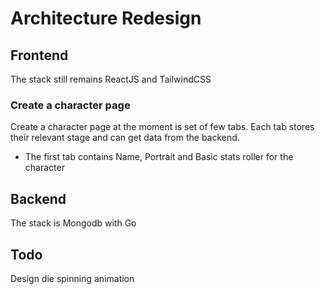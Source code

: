 # Architecture Redesign

## Frontend

The stack still remains ReactJS and TailwindCSS

### Create a character page

Create a character page at the moment is set of few tabs. Each tab stores their relevant stage and can get data from the backend.

- The first tab contains Name, Portrait and Basic stats roller for the character

## Backend

The stack is Mongodb with Go

## Todo

Design die spinning animation
